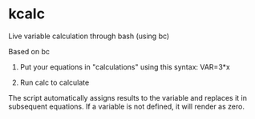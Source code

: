 # kcalc
Live variable calculation through bash (using bc)

Based on bc

1) Put your equations in "calculations" using this syntax:
VAR=3*x

2) Run calc to calculate

The script automatically assigns results to the variable and replaces it in subsequent equations.
If a variable is not defined, it will render as zero.
